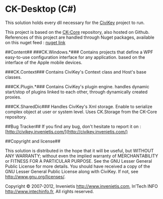 CK-Desktop (C#)
==========
This solution holds every dll necessary for the [CiviKey](https://github.com/Invenietis/ck-certified) project to run.

This project is based on the [CK-Core](https://github.com/Invenietis/ck-core) repository, also hosted on Github.
References of this project are handled through Nuget packages, available on this nuget feed : [nuget link](https://get-package.net/CiviKey/JGHRN6ACE2MXNXGRMMMTYXFXUJYRWXGRHDNLWCJD24NVXZGE2ZRXY79C5JFC3DAC4J4WHUYXCMMMXHS5MZRCNMW3YCKX2N9FUJBTSCGVFC9VWSSFNGGZ3YDV7J9Q67QF6GRYN2SEUD9Q3DJF4Z6V29FXF8TVY3SVV8UZ2JJR7G6BHJDER2HC6BSXTMFT38DV7Z6LY6GXYC6XS/api/v2)

##Content##
###CK.Windows.*###
Contains projects that define a WPF easy-to-use configuration interface for any application.
based on the interface of the Apple mobile devices.

###CK.Context###
Contains CiviKey's Context class and Host's base classes.

###CK.Plugin.*###
Contains CiviKey's plugin engine. handles dynamic start/stop of plugins linked to each other, through dynamically created proxies.

###CK.SharedDic###
Handles CiviKey's Xml storage. Enable to serialize complex object at user or system level. 
Uses CK.Storage from the CK-Core repository.

##Bug Tracker##
If you find any bug, don't hesitate to report it on : [http://civikey.invenietis.com/](http://civikey.invenietis.com/)

##Copyright and license##

This solution is distributed in the hope that it will be useful, 
but WITHOUT ANY WARRANTY; without even the implied warranty of
MERCHANTABILITY or FITNESS FOR A PARTICULAR PURPOSE.  See the 
GNU Lesser General Public License for more details. 
You should have received a copy of the GNU Lesser General Public License 
along with CiviKey.  If not, see <http://www.gnu.org/licenses/>. 
 
Copyright © 2007-2012,
    Invenietis <http://www.invenietis.com>,
    In’Tech INFO <http://www.intechinfo.fr>,
All rights reserved.